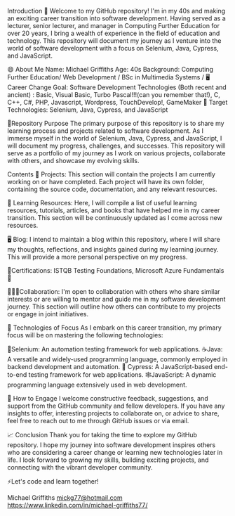 Introduction
🔭 Welcome to my GitHub repository! I'm in my 40s and making an exciting career transition into software development. Having served as a lecturer, senior lecturer, and manager in Computing Further Education for over 20 years, I bring a wealth of experience in the field of education and technology. This repository will document my journey as I venture into the world of software development with a focus on Selenium, Java, Cypress, and JavaScript.

😄 About Me
Name: Michael Griffiths
Age: 40s
Background: Computing Further Education/ Web Development / BSc in Multimedia Systems / 
🖥️ Career Change Goal: Software Development
Technologies (Both recent and ancient) : Basic, Visual Basic, Turbo Pascal!!!(can you remember that!), C, C++, C#, PHP, Javascript, Wordpress, TouchDevelop!, GameMaker
🌱 Target Technologies: Selenium, Java, Cypress, and JavaScript

🔖Repository Purpose
The primary purpose of this repository is to share my learning process and projects related to software development. As I immerse myself in the world of Selenium, Java, Cypress, and JavaScript, I will document my progress, challenges, and successes. This repository will serve as a portfolio of my journey as I work on various projects, collaborate with others, and showcase my evolving skills.

Contents
💼 Projects: This section will contain the projects I am currently working on or have completed. Each project will have its own folder, containing the source code, documentation, and any relevant resources.

📖 Learning Resources: Here, I will compile a list of useful learning resources, tutorials, articles, and books that have helped me in my career transition. This section will be continuously updated as I come across new resources.

🖥️ Blog: I intend to maintain a blog within this repository, where I will share my thoughts, reflections, and insights gained during my learning journey. This will provide a more personal perspective on my progress.

🥇Certifications: ISTQB Testing Foundations, Microsoft Azure Fundamentals 🥇

🧑‍🤝‍🧑Collaboration: I'm open to collaboration with others who share similar interests or are willing to mentor and guide me in my software development journey. This section will outline how others can contribute to my projects or engage in joint initiatives.

🤖 Technologies of Focus
As I embark on this career transition, my primary focus will be on mastering the following technologies:

🧪Selenium: An automation testing framework for web applications.
☕Java: A versatile and widely-used programming language, commonly employed in backend development and automation.
🧪 Cypress: A JavaScript-based end-to-end testing framework for web applications.
🕸️JavaScript: A dynamic programming language extensively used in web development.

🤝 How to Engage
I welcome constructive feedback, suggestions, and support from the GitHub community and fellow developers. If you have any insights to offer, interesting projects to collaborate on, or advice to share, feel free to reach out to me through GitHub issues or via email.

📈 Conclusion
Thank you for taking the time to explore my GitHub repository. I hope my journey into software development inspires others who are considering a career change or learning new technologies later in life. I look forward to growing my skills, building exciting projects, and connecting with the vibrant developer community.

⚡Let's code and learn together!

Michael Griffiths
mickg77@hotmail.com
https://www.linkedin.com/in/michael-griffiths77/


